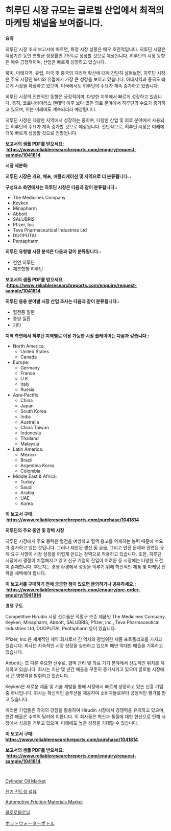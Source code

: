 <p><h1>히루딘 시장 규모는 글로벌 산업에서 최적의 마케팅 채널을 보여줍니다.</h1></p><p><strong>요약</strong></p>
<p><p>히루딘 시장 조사 보고서에 따르면, 특정 시장 상황은 매우 호전적입니다. 히루딘 시장은 예상기간 동안 연평균 성장률인 7.5%로 성장할 것으로 예상됩니다. 히루딘의 시장 동향은 매우 긍정적이며, 산업은 빠르게 성장하고 있습니다.</p><p>북미, 아태지역, 유럽, 미국 및 중국의 지리적 확산에 대해 간단히 살펴보면, 히루딘 시장은 주요 시장인 북미와 유럽에서 가장 큰 성장을 보이고 있습니다. 아태지역과 중국도 빠르게 시장을 확장하고 있으며, 미국에서도 히루딘의 수요가 계속 증가하고 있습니다.</p><p>히루딘 시장의 전반적인 동향은 긍정적이며, 다양한 지역에서 빠르게 성장하고 있습니다. 특히, 코로나바이러스 팬데믹 이후 보다 많은 의료 분야에서 히루딘의 수요가 증가하고 있으며, 이는 미래에도 계속되리라 예상됩니다.</p><p>히루딘 시장은 다양한 지역에서 성장하는 중이며, 다양한 산업 및 의료 분야에서 사용되는 히루딘의 수요가 계속 증가할 것으로 예상됩니다. 전반적으로, 히루딘 시장은 미래에 더욱 빠르게 성장할 것으로 전망됩니다.</p></p>
<p><strong>보고서의 샘플 PDF를 받으세요: &nbsp;<a href="https://www.reliableresearchreports.com/enquiry/request-sample/1041814">https://www.reliableresearchreports.com/enquiry/request-sample/1041814</a></strong></p>
<p><strong>시장 세분화:</strong></p>
<p><strong> 히루딘 시장은 개요, 배포, 애플리케이션 및 지역으로 더 분류됩니다. :</strong></p>
<p><strong>구성요소 측면에서는 히루딘 시장은 다음과 같이 분류됩니다.:</strong></p>
<p><ul><li>The Medicines Company</li><li>Keyken</li><li>Minapharm</li><li>Abbott</li><li>SALUBRIS</li><li>Pfizer, Inc</li><li>Teva Pharmaceutical Industries Ltd</li><li>DUOPUTAI</li><li>Pentapharm</li></ul></p>
<p><strong> 히루딘 유형별 시장 분석은 다음과 같이 분류됩니다.:</strong></p>
<p><ul><li>천연 히루딘</li><li>재조합형 히루딘</li></ul></p>
<p><strong>보고서의 샘플 PDF를 받으세요 :<a href="https://www.reliableresearchreports.com/enquiry/request-sample/1041814">https://www.reliableresearchreports.com/enquiry/request-sample/1041814</a></strong></p>
<p><strong> 히루딘 응용 분야별 시장 산업 조사는 다음과 같이 분류됩니다.:</strong></p>
<p><ul><li>혈전증 질환</li><li>종양 질환</li><li>기타</li></ul></p>
<p><strong>지역 측면에서 히루딘 지역별로 이용 가능한 시장 플레이어는 다음과 같습니다.:</strong></p>
<p><ul>
    <li>
        North America:
        <ul>
            <li>United States</li>
            <li>Canada</li>
        </ul>
    </li>
    <li>
        Europe:
        <ul>
            <li>Germany</li>
            <li>France</li>
            <li>U.K.</li>
            <li>Italy</li>
            <li>Russia</li>
        </ul>
    </li>
    <li>
        Asia-Pacific:
        <ul>
            <li>China</li>
            <li>Japan</li>
            <li>South Korea</li>
            <li>India</li>
            <li>Australia</li>
            <li>China Taiwan</li>
            <li>Indonesia</li>
            <li>Thailand</li>
            <li>Malaysia</li>
        </ul>
    </li>
    <li>
        Latin America:
        <ul>
            <li>Mexico</li>
            <li>Brazil</li>
            <li>Argentina Korea</li>
            <li>Colombia</li>
        </ul>
    </li>
    <li>
        Middle East & Africa:
        <ul>
            <li>Turkey</li>
            <li>Saudi</li>
            <li>Arabia</li>
            <li>UAE</li>
            <li>Korea</li>
        </ul>
    </li>
    </ul></p>
<p><strong>이 보고서 구매: &nbsp;<a href="https://www.reliableresearchreports.com/purchase/1041814">https://www.reliableresearchreports.com/purchase/1041814</a></strong></p>
<p><strong>히루딘의 주요 동인 및 장벽 시장</strong></p>
<p><p>히루딘 시장에서 주요 동력은 혈전을 예방하고 혈액 응고를 억제하는 능력 때문에 수요가 증가하고 있는 것입니다. 그러나 제한된 생산 및 공급, 그리고 안전 문제와 관련된 규제 요구 사항이 시장 성장을 어렵게 만드는 장벽으로 작용하고 있습니다. 또한, 히루딘 시장에서 경쟁이 치열해지고 있고 신규 기업의 진입이 어려운 등 시장에는 다양한 도전이 존재합니다. 후보치는 경쟁 환경에서 성장을 이루기 위해 혁신적인 제품 및 마케팅 전략을 채택해야 합니다.</p></p>
<p><strong>이 보고서를 구매하기 전에 궁금한 점이 있으면 문의하거나 공유하세요.: &nbsp;<a href="https://www.reliableresearchreports.com/enquiry/pre-order-enquiry/1041814">https://www.reliableresearchreports.com/enquiry/pre-order-enquiry/1041814</a></strong></p>
<p><strong>경쟁 구도</strong></p>
<p><p>Competitive Hirudin 시장 선수들은 적혈구 보존 제품인 The Medicines Company, Keyken, Minapharm, Abbott, SALUBRIS, Pfizer, Inc., Teva Pharmaceutical Industries Ltd, DUOPUTAI, Pentapharm 등이 있습니다. </p><p>Pfizer, Inc.은 세계적인 제약 회사로서 긴 역사와 광범위한 제품 포트폴리오를 가지고 있습니다. 회사는 지속적인 시장 성장을 실현하고 있으며 매년 막대한 매출을 기록하고 있습니다. </p><p>Abbott는 또 다른 주요한 선수로, 혈액 관리 및 의료 기기 분야에서 선도적인 위치를 차지하고 있습니다. 회사는 지난 몇 년간 매출을 꾸준히 증가시키고 있으며 글로벌 시장에서 큰 영향력을 발휘하고 있습니다. </p><p>Keyken은 새로운 제품 및 기술 개발을 통해 시장에서 빠르게 성장하고 있는 신흥 기업 중 하나입니다. 회사는 혁신적인 솔루션을 제공하여 소비자들로부터 긍정적인 평가를 받고 있습니다. </p><p>이러한 기업들은 각자의 강점을 활용하여 Hirudin 시장에서 경쟁력을 유지하고 있으며, 연간 매출은 수백억 달러에 이릅니다. 이 회사들은 혁신과 품질에 대한 헌신으로 인해 시장에서 성공을 거두고 있으며, 미래에도 높은 성장을 기대할 수 있습니다.</p></p>
<p><strong>이 보고서 구매: &nbsp; <a href="https://www.reliableresearchreports.com/purchase/1041814">https://www.reliableresearchreports.com/purchase/1041814</a></strong></p>
<p><strong>보고서의 샘플 PDF를 받으세요: &nbsp;<a href="https://www.reliableresearchreports.com/enquiry/request-sample/1041814">https://www.reliableresearchreports.com/enquiry/request-sample/1041814</a></strong><strong></strong></p>
<p>&nbsp;</p>
<p><p><a href="https://forested-sushi-9b0.notion.site/Cylinder-Oil-Market-Research-Report-Forecasted-for-Period-from-2024-2031-by-Market-Type-Market-A-be3656cb11da4d0e85c86484f6388497">Cylinder Oil Market</a></p><p><a href="https://github.com/fredrickeglers/Market-Research-Report-List-1/blob/main/4843822188065.md">전기 전도성 섬유</a></p><p><a href="https://github.com/derrinmiltonellis35gcl/Market-Research-Report-List-1/blob/main/automotive-friction-materials-market.md">Automotive Friction Materials Market</a></p><p><a href="https://github.com/bunxhcci35271755/Market-Research-Report-List-1/blob/main/7074437188064.md">클로로탈로닐</a></p><p><a href="https://github.com/hwbcz413288296/Market-Research-Report-List-1/blob/main/5413669188130.md">ホットウォーターボトル</a></p></p>